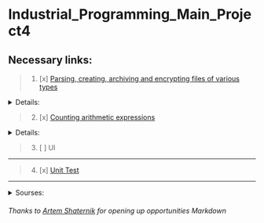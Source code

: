 # Industrial_Programming_Main_Project4
## Necessary links:
>1. [x] [Parsing, creating, archiving and encrypting files of various types](https://github.com/Davidoose/Industrial_Programming_Main_Project/tree/master/src/main/java/org/example/fileProcessing)
<details>
    <summary>Details:</summary>
    
   #### Parsing and writing
   * [x] [.json](https://github.com/Davidoose/Industrial_Programming_Main_Project/blob/master/src/main/java/org/example/fileProcessing/JSONparser.java)
   * [x] [.xml](https://github.com/Davidoose/Industrial_Programming_Main_Project/blob/master/src/main/java/org/example/fileProcessing/XMLparser.java)
   * [x] [.txt](https://github.com/Davidoose/Industrial_Programming_Main_Project/blob/master/src/main/java/org/example/fileProcessing/TXTparser.java)
   #### Archiving
   * [x] [.zip](https://github.com/Davidoose/Industrial_Programming_Main_Project/blob/master/src/main/java/org/example/fileProcessing/JSONparser.java)
   #### Encryption type
   * [x] [AES/ECB/PKCS5Padding](https://github.com/Davidoose/Industrial_Programming_Main_Project/blob/master/src/main/java/org/example/fileProcessing/fileEncryption.java)
  </details>

>2. [x] [Counting arithmetic expressions](https://github.com/Davidoose/Industrial_Programming_Main_Project/blob/master/src/main/java/org/example/expProcessing)
 
 <details>
    <summary>Details:</summary>
    
   #### Parsing expressions
   * [x] [Own implementation](https://github.com/Davidoose/Industrial_Programming_Main_Project/blob/master/src/main/java/org/example/expProcessing/ProccesExp.java)
   * [x] [Library "exp4j"](https://github.com/Davidoose/Industrial_Programming_Main_Project/blob/master/src/main/java/org/example/expProcessing/ProccesExpByLib.java)
  </details>
  
  >3. [ ] UI
---
  >4. [x] [Unit Test](https://github.com/Davidoose/Industrial_Programming_Main_Project/tree/master/src/test/java/org/example/expProcessing)
---
<details>
    <summary>Sourses:</summary>
    
   [Parse HTML](https://www.youtube.com/watch?v=ONfqhT_oua4) && [parse](https://youtu.be/8zYrZRju9jI) && [write](https://youtu.be/FsL7ZsyDgf0)(YouTube)
  
   [Zip archiving](https://youtu.be/NGqcxBSqtzs)
   
   [Encryption based info](https://bit.ly/2QBaVTW) && [example](https://youtu.be/triyY7XM7fc)    
   
   [Generate keys](https://www.allkeysgenerator.com/Random/Security-Encryption-Key-Generator.aspx)
   
   [exp4j](https://www.objecthunter.net/exp4j/)
   
   [Guide to the design of Markdown files](https://gist.github.com/Jekins/2bf2d0638163f1294637)
</details>
 
 ###### Thanks to [Artem Shaternik](https://github.com/ArtsiomShatsernik/3rd-semester-java-project) for opening up opportunities Markdown
